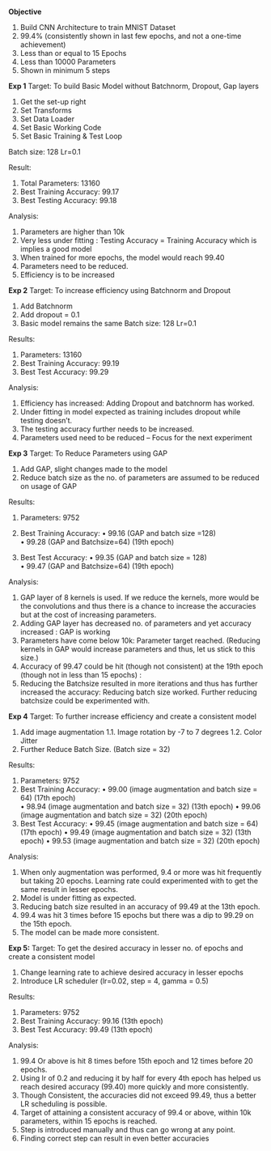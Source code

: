 **Objective**

1.	Build CNN Architecture to train MNIST Dataset
2.  99.4% (consistently shown in last few epochs, and not a one-time achievement)
3.	Less than or equal to 15 Epochs
4.	Less than 10000 Parameters
5.	Shown in minimum 5 steps


**Exp 1**
Target: To build Basic Model without Batchnorm, Dropout, Gap layers
1.	Get the set-up right
2.	Set Transforms
3.	Set Data Loader
4.	Set Basic Working Code
5.	Set Basic Training  & Test Loop

Batch size: 128
Lr=0.1

Result:
1.	Total Parameters: 13160
2.	Best Training Accuracy: 99.17
3.	Best Testing Accuracy: 99.18

Analysis:
1.	Parameters are higher than 10k
2.	Very less under fitting : Testing Accuracy = Training Accuracy which is implies a good model
3.	When trained for more epochs, the model would reach 99.40
4.	Parameters need to be reduced.
5.	Efficiency is to be increased




**Exp 2** 
Target: To increase efficiency using Batchnorm and Dropout
1.	Add Batchnorm
2.	Add dropout = 0.1
3.	Basic model remains the same 
Batch size: 128
Lr=0.1

Results:
1.	Parameters: 13160
2.	Best Training Accuracy: 99.19
3.	Best Test Accuracy: 99.29

Analysis:
1.	Efficiency has increased: Adding Dropout and batchnorm has worked.
2.	Under fitting in model expected as training includes dropout while testing doesn’t.
3.	The testing accuracy further needs to be increased.
4.	Parameters used need to be reduced – Focus for the next experiment




**Exp 3** 
Target: To Reduce Parameters using GAP
1.	Add GAP, slight changes made to the model
2.	Reduce batch size as the no. of parameters are assumed to be reduced on usage of GAP

Results:
1.	Parameters: 9752
2.	Best Training Accuracy: 
•	99.16 	(GAP and batch size =128)  	
•	99.28 (GAP and Batchsize=64) (19th epoch)

3.	Best Test Accuracy: 
•	99.35 (GAP and batch size = 128) 	
•	99.47 (GAP and Batchsize=64) (19th epoch)

Analysis:
1.	GAP layer of 8 kernels is used. If we reduce the kernels, more would be the convolutions and thus there is a chance to increase the accuracies but at the cost of increasing parameters.
2.	Adding GAP layer has decreased no. of parameters and yet accuracy increased : GAP is working
3.	Parameters have come below 10k: Parameter target reached. (Reducing kernels in GAP would increase parameters and thus, let us stick to this size.)
4.	Accuracy of 99.47 could be hit (though not consistent) at the 19th epoch (though not in less than 15 epochs) : 
5.	Reducing the Batchsize resulted in more iterations and thus has further increased the accuracy: Reducing batch size worked. Further reducing batchsize could be experimented with.



**Exp 4** 
Target: To further increase efficiency and create a consistent model
1.	Add image augmentation 
1.1.	 Image rotation by -7 to 7 degrees
1.2.	 Color Jitter
2.	Further Reduce Batch Size. (Batch size = 32)

Results:
1.	Parameters: 9752
2.	Best Training Accuracy: 
•	99.00 (image augmentation and batch size = 64) (17th epoch)  
•	98.94 (image augmentation and batch size = 32) (13th epoch)
•	99.06 (image augmentation and batch size = 32) (20th epoch)
3.	Best Test Accuracy: 
•	99.45 (image augmentation and batch size = 64) (17th epoch) 
•	99.49 (image augmentation and batch size = 32) (13th epoch)
•	99.53 (image augmentation and batch size = 32) (20th epoch)

Analysis:
1.	When only augmentation was performed, 9.4 or more was hit frequently but taking 20 epochs. Learning rate could experimented with to get the same result in lesser epochs.
2.	Model is under fitting as expected.
3.	Reducing batch size resulted in an accuracy of 99.49 at the 13th epoch.
4.	99.4 was hit 3 times before 15 epochs but there was a dip to 99.29 on the 15th epoch.
5.	The model can be made more consistent.




**Exp 5:** 
Target: To get the desired accuracy in lesser no. of epochs  and create a consistent model
1.	Change learning rate to achieve desired accuracy in lesser epochs
2.	Introduce LR scheduler (lr=0.02, step = 4, gamma = 0.5)

Results:
1.	Parameters: 9752
2.	Best Training Accuracy: 99.16 (13th epoch)
3.	Best Test Accuracy: 99.49 (13th epoch)

Analysis:
1.	99.4 Or above is hit 8 times before 15th epoch and 12 times before 20 epochs.
2.	Using lr of 0.2 and reducing it by half for every 4th epoch has helped us reach desired accuracy (99.40) more quickly and more consistently.
3.	Though Consistent, the accuracies did not exceed 99.49, thus a better LR scheduling is possible.
4.	Target of attaining a consistent accuracy of 99.4 or above, within 10k parameters, within 15 epochs is reached.
5.	Step is introduced manually and thus can go wrong at any point.
6.	Finding correct step can result in even better accuracies


